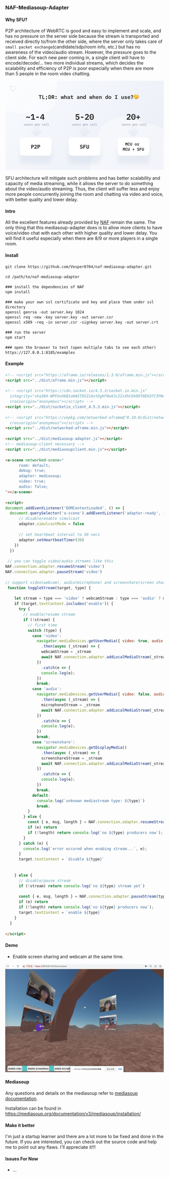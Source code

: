 ### NAF-Mediasoup-Adapter

#### Why SFU?

P2P architecture of WebRTC is good and easy to implement and scale, and has no pressure on the server side because the stream is transported and received directly to/from the other side, where the server only takes care of `small packet exchange`(candidate/sdp/room info, etc.) but has no awareness of the video/audio stream. However, the pressure goes to the client side. For each new peer coming in, a single client will have to encode/decode/... two more individual streams, which decides the scalability and efficiency of P2P is poor especially when there are more than 5 people in the room video chatting.

<img src="./img/options.png" alt="how to choose the architecture" style="zoom:50%;" />

SFU architecture will mitigate such problems and has better scalability and capacity of media streaming, while it allows the server to do something about the video/audio streaming. Thus, the client will suffer less and enjoy more people concurrently joining the room and chatting via video and voice, with better quality and lower delay.

#### Intro

All the excellent features already provided by [NAF](https://github.com/networked-aframe/networked-aframe) remain the same. The only thing that this mediasoup-adapter does is to allow more clients to have voice/video chat with each other with higher quality and lower delay. You will find it useful especially when there are 8/9 or more players in a single room.

#### Install

```shell
git clone https://github.com/Vesper0704/naf-mediasoup-adapter.git

cd /path/to/naf-mediasoup-adapter

### install the dependencies of NAF
npm install

### make your own ssl certificate and key and place them under ssl directory
openssl genrsa -out server.key 1024
openssl req -new -key server.key -out server.csr
openssl x509 -req -in server.csr -signkey server.key -out server.crt

### run the server
npm start

### open the browser to test (open multiple tabs to see each other)
https://127.0.0.1:8185/examples
```

#### Example

```html
<!-- <script src="https://aframe.io/releases/1.3.0/aframe.min.js"></script> -->
<script src="../dist/aframe.min.js"></script>

<!-- <script src="https://cdn.socket.io/4.5.3/socket.io.min.js"
  integrity="sha384-WPFUvHkB1aHA5TDSZi6xtDgkF0wXJcIIxXhC6h8OT8EH3fC5PWro5pWJ1THjcfEi"
  crossorigin="anonymous"></script> -->
<script src="../dist/socketio_client_4.5.3.min.js"></script>

<!-- <script src="https://unpkg.com/networked-aframe@^0.10.0/dist/networked-aframe.min.js"
  crossorigin="anonymous"></script> -->
<script src="../dist/networked-aframe.min.js"></script>

<script src="../dist/mediasoup-adapter.js"></script>
<!-- mediasoup-client necessary -->
<script src="../dist/mediasoupclient.min.js"></script>

<a-scene networked-scene="
      room: default;
      debug: true;
      adapter: mediasoup;
      video: true;
      audio: false;
"></a-scene>

<script>
document.addEventListener('DOMContentLoaded', () => {
  document.querySelector('a-scene').addEventListener('adapter-ready', ({ detail: adapter }) => {
      // disable/enable simulcast
      adapter.simulcastMode = false

      // set heartbeat interval to 30 secs
      adapter.setHeartbeatTimer(30)
    })
  })
  
 // you can toggle video/audio streams like this
NAF.connection.adapter.resumeStream('video')
NAF.connection.adapter.pauseStream('video')
  
// support video(webcam), audio(microphone) and screenshare(screen sharing)
 function toggleStream(target, type) {

    let stream = type === 'video' ? webcamStream : type === 'audio' ? microphoneStream : screenshareStream
    if (target.textContent.includes('enable')) {
      try {
        // enable/resume stream
        if (!stream) {
          // first time
          switch (type) {
            case 'video':
              navigator.mediaDevices.getUserMedia({ video: true, audio: false })
                .then(async (_stream) => {
                webcamStream = _stream
                await NAF.connection.adapter.addLocalMediaStream(_stream, type)
              })
                .catch(e => {
                console.log(e);
              })
              break;
            case 'audio':
              navigator.mediaDevices.getUserMedia({ video: false, audio: true })
                .then(async (_stream) => {
                microphoneStream = _stream
                await NAF.connection.adapter.addLocalMediaStream(_stream, type)
              })
                .catch(e => {
                console.log(e);
              })
              break;
            case 'screenshare':
              navigator.mediaDevices.getDisplayMedia()
                .then(async (_stream) => {
                screenshareStream = _stream
                await NAF.connection.adapter.addLocalMediaStream(_stream, type)
              })
                .catch(e => {
                console.log(e);
              })
              break;
            default:
              console.log(`unknown mediastream type: ${type}`)
              break;
          }
        } else {
          const { e, msg, length } = NAF.connection.adapter.resumeStream(type)
          if (e) return
          if (!length) return console.log(`no ${type} producers now`);
        }
      } catch (e) {
        console.log(`error occured when enabing stream...`, e);
      }
      target.textContent = `disable ${type}`


    } else {
      // disable/pause stream
      if (!stream) return console.log(`no ${type} stream yet`)

      const { e, msg, length } = NAF.connection.adapter.pauseStream(type)
      if (e) return
      if (!length) return console.log(`no ${type} producers now`);
      target.textContent = `enable ${type}`
    }
  }

</script>
```

#### Demo

- Enable screen sharing and webcam at the same time.

![img](./img/demo.png)

#### Mediasoup

Any questions and details on the mediasoup refer to [mediasoup documentation](https://mediasoup.org/documentation/v3/).

Installation can be found in https://mediasoup.org/documentation/v3/mediasoup/installation/

#### Make it better

I'm just a startup learner and there are a lot more to be fixed and done in the future. If you are interested, you can check out the source code and help me to point out any flaws. I'll appreciate it!!!

#### Issues For Now

- ...